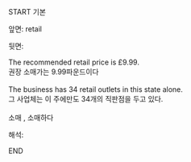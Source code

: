 START
기본

앞면:
retail


뒷면:
<div>The recommended retail price is £9.99. </div><div>권장 소매가는 9.99파운드이다</div><div><br></div><div><div>The business has 34 retail outlets in this state alone. </div><div><div>그 사업체는 이 주에만도 34개의 직판점을 두고 있다.</div></div></div><div><br></div><div>소매 , 소매하다</div>


해석:

END